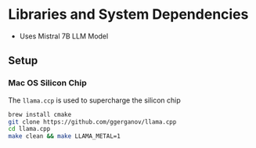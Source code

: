 # Libraries and System Dependencies

- Uses Mistral 7B LLM Model

## Setup 

### Mac OS Silicon Chip

The ```llama.ccp``` is used to supercharge the silicon chip

```bash
brew install cmake
git clone https://github.com/ggerganov/llama.cpp
cd llama.cpp
make clean && make LLAMA_METAL=1
```

